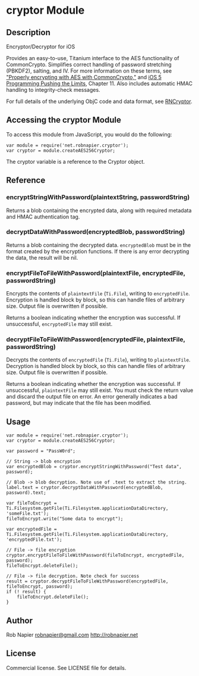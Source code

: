 # cryptor Module

## Description

Encryptor/Decryptor for iOS

Provides an easy-to-use, Titanium interface to the AES functionality of CommonCrypto. Simplifies correct handling of
password stretching (PBKDF2), salting, and IV. For more information on these terms, see ["Properly encrypting with AES
with CommonCrypto,"](http://robnapier.net/blog/aes-commoncrypto-564) and [iOS 5 Programming Pushing the Limits](http://iosptl.com), Chapter 11. Also includes automatic HMAC handling to integrity-check messages.

For full details of the underlying ObjC code and data format, see [RNCryptor](https://github.com/rnapier/RNCryptor).

## Accessing the cryptor Module

To access this module from JavaScript, you would do the following:

    var module = require('net.robnapier.cryptor');
    var cryptor = module.createAES256Cryptor;

The cryptor variable is a reference to the Cryptor object.

## Reference

### encryptStringWithPassword(plaintextString, passwordString)

Returns a blob containing the encrypted data, along with required metadata and HMAC authentication tag.

### decryptDataWithPassword(encryptedBlob, passwordString)

Returns a blob containing the decrypted data. `encryptedBlob` must be in the format created by the encryption functions. If there is any error decrypting the data, the result will be nil.

### encryptFileToFileWithPassword(plaintextFile, encryptedFile, passwordString)

Encrypts the contents of `plaintextFile` (`Ti.File`), writing to `encryptedFile`. Encryption is handled block by block, so this can handle files of arbitrary size. Output file is overwritten if possible.

Returns a boolean indicating whether the encryption was successful. If unsuccessful, `encryptedFile` may still exist.

### decryptFileToFileWithPassword(encryptedFile, plaintextFile, passwordString)

Decrypts the contents of `encryptedFile` (`Ti.File`), writing to `plaintextFile`. Decryption is handled block by block, so this can handle files of arbitrary size. Output file is overwritten if possible.

Returns a boolean indicating whether the encryption was successful. If unsuccessful, `plaintextFile` may still exist. You must check the return value and discard the output file on error. An error generally indicates a bad password, but may indicate that the file has been modified.

## Usage

	var module = require('net.robnapier.cryptor');
	var cryptor = module.createAES256Cryptor;

	var password = "PassW0rd";

	// String -> blob encryption
	var encryptedBlob = cryptor.encryptStringWithPassword("Test data", password);

	// Blob -> blob decryption. Note use of .text to extract the string.
	label.text = cryptor.decryptDataWithPassword(encryptedBlob, password).text;

	var fileToEncrypt = Ti.Filesystem.getFile(Ti.Filesystem.applicationDataDirectory, 'someFile.txt');
	fileToEncrypt.write("Some data to encrypt");

	var encryptedFile = Ti.Filesystem.getFile(Ti.Filesystem.applicationDataDirectory, 'encryptedFile.txt');

	// File -> file encryption
	cryptor.encryptFileToFileWithPassword(fileToEncrypt, encryptedFile, password);
	fileToEncrypt.deleteFile();

	// File -> file decryption. Note check for success
	result = cryptor.decryptFileToFileWithPassword(encryptedFile, fileToEncrypt, password);
	if (! result) {
		fileToEncrypt.deleteFile();
	}

## Author

Rob Napier robnapier@gmail.com http://robnapier.net

## License

Commercial license. See LICENSE file for details.
